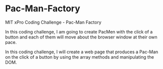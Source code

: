 # Pac-Man-Factory
MIT xPro Coding Challenge - Pac-Man Factory

In this coding challenge, I am going to create PacMen with the click of a button and each of them will move about the browser window at their own pace.

In this coding challenge, I will create a web page that produces a Pac-Man on the click of a button by using the array methods and manipulating the DOM.
